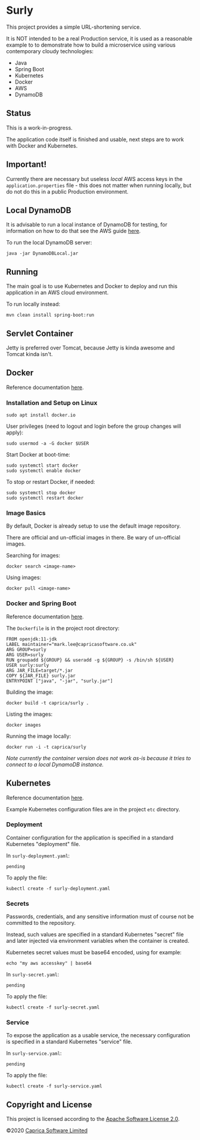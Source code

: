 # Surly

This project provides a simple URL-shortening service.

It is NOT intended to be a real Production service, it is used as a reasonable example to to demonstrate how to build a
microservice using various contemporary cloudy technologies:

 * Java
 * Spring Boot
 * Kubernetes
 * Docker
 * AWS
 * DynamoDB

## Status

This is a work-in-progress.

The application code itself is finished and usable, next steps are to work with Docker and Kubernetes.

## Important!

Currently there are necessary but useless _local_ AWS access keys in the `application.properties` file - this does not
matter when running locally, but do not do this in a public Production environment.

## Local DynamoDB

It is advisable to run a local instance of DynamoDB for testing, for information on how to do that see the AWS guide
[here](https://docs.aws.amazon.com/amazondynamodb/latest/developerguide/DynamoDBLocal.DownloadingAndRunning.html).

To run the local DynamoDB server:

```
java -jar DynamoDBLocal.jar
```

## Running

The main goal is to use Kubernetes and Docker to deploy and run this application in an AWS cloud environment.

To run locally instead:

```
mvn clean install spring-boot:run
```

## Servlet Container

Jetty is preferred over Tomcat, because Jetty is kinda awesome and Tomcat kinda isn't.

## Docker

Reference documentation [here](https://docs.docker.com/install).

### Installation and Setup on Linux
```
sudo apt install docker.io
```

User privileges (need to logout and login before the group changes will apply):
```
sudo usermod -a -G docker $USER
```

Start Docker at boot-time:
```
sudo systemctl start docker
sudo systemctl enable docker
```

To stop or restart Docker, if needed:
```
sudo systemctl stop docker
sudo systemctl restart docker
```

### Image Basics

By default, Docker is already setup to use the default image repository.

There are official and un-official images in there. Be wary of un-official images.

Searching for images:
```
docker search <image-name>
```

Using images:
```
docker pull <image-name>
```

### Docker and Spring Boot

Reference documentation [here](https://spring.io/guides/gs/spring-boot-docker).

The `Dockerfile` is in the project root directory:

```
FROM openjdk:11-jdk
LABEL maintainer="mark.lee@capricasoftware.co.uk"
ARG GROUP=surly
ARG USER=surly
RUN groupadd ${GROUP} && useradd -g ${GROUP} -s /bin/sh ${USER}
USER surly:surly
ARG JAR_FILE=target/*.jar
COPY ${JAR_FILE} surly.jar
ENTRYPOINT ["java", "-jar", "surly.jar"]
```

Building the image:

```
docker build -t caprica/surly .
```

Listing the images:

```
docker images
```

Running the image locally:

```
docker run -i -t caprica/surly
```

_Note currently the container version does not work as-is because it tries to connect to a local DynamoDB instance._

## Kubernetes

Reference documentation [here](https://kubernetes.io/docs/tasks).

Example Kubernetes configuration files are in the project `etc` directory.

### Deployment

Container configuration for the application is specified in a standard Kubernetes "deployment" file.

In `surly-deployment.yaml`:

```
pending
```

To apply the file:
```
kubectl create -f surly-deployment.yaml
```

### Secrets

Passwords, credentials, and any sensitive information must of course not be committed to the repository.

Instead, such values are specified in a standard Kubernetes "secret" file and later injected via environment variables
when the container is created.

Kubernetes secret values must be base64 encoded, using for example:

```
echo "my aws accesskey" | base64
```

In `surly-secret.yaml`:

```
pending
```

To apply the file:
```
kubectl create -f surly-secret.yaml
```

### Service

To expose the application as a usable service, the necessary configuration is specified in a standard Kubernetes
"service" file.

In `surly-service.yaml`:

```
pending
```

To apply the file:
```
kubectl create -f surly-service.yaml
```

## Copyright and License

This project is licensed according to the [Apache Software License 2.0](https://www.apache.org/licenses/LICENSE-2.0.txt).

©2020 [Caprica Software Limited](http://capricasoftware.co.uk)
